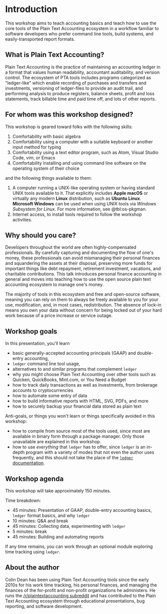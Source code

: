 # Introduction

This workshop aims to teach accounting basics and teach how to use the core tools of the Plain Text Accounting ecosystem in a workflow familiar to software developers who prefer command line tools, build systems, and easily-transported report formats.

## What is Plain Text Accounting?

Plain Text Accounting is the practice of maintaining an accounting ledger in a format that values human readability, accountant auditability, and version control. The ecosystem of PTA tools includes programs categorized as "ledger-like" which enable recording of purchases and transfers and investments, versioning of ledger-files to provide an audit trail, and performing analysis to produce registers, balance sheets, profit and loss statements, track billable time and paid time off, and lots of other reports.

## For whom was this workshop designed?

This workshop is geared toward folks with the following skills:

1. Comfortability with basic algebra
2. Comfortability using a computer with a suitable keyboard or another input method for typing
3. Comfortability using a text editor program, such as Atom, Visual Studio Code, vim, or Emacs
4. Comfortability installing and using command line software on the operating system of their choice

and the following things available to them:

1. A computer running a UNIX-like operating system or having standard UNIX tools available to it. That explicitly includes **Apple macOS** or virtually any modern **Linux** distribution, such as **Ubuntu Linux**. **Microsoft Windows** can be used when using UNIX tools via _Windows Subsystem for Linux_. For more information, see @tbl:os-pkgman.
1. Internet access, to install tools required to follow the workshop activities.

## Why should you care?

Developers throughout the world are often highly-compensated professionals. By carefully capturing and documenting the flow of one's money, these professionals can avoid mismanaging their personal finances and squandering the assets at their disposal, preserving more funds for important things like debt repayment, retirement investment, vacations, and charitable contributions. This talk introduces personal finance accounting in general and moves into teaching how to use the open source plain text accounting ecosystem to manage one's money.

The majority of tools in this ecosystem and free and open-source software, meaning you can rely on them to always be freely available to you for your use, modification, and, in most cases, redistribution. The absence of lock-in means you own your data
without concern for being locked out of your hard work because of a price increase or service outage.

## Workshop goals

In this presentation, you'll learn

* basic generally-accepted accounting principals (GAAP) and double-entry accounting,
* `ledger` command line tool usage,
* alternatives to and similar programs that complement `ledger`
* why you might choose Plain Text Accounting over other tools such as Quicken, QuickBooks, Mint.com, or You Need a Budget
* how to track daily transactions as well as investments, from brokerage accounts to cryptocurrencies
* how to automate some entry of data
* how to build informative reports with HTML, SVG, PDFs, and more
* how to securely backup your financial data stored as plain text

Anti-goals, or things you won't learn or things specifically avoided in this
workshop:

* how to compile from source most of the tools used, since most are available
    in binary form through a package manager. Only those unavailable are
    explained in this workshop.
* how to use _everything_ that `ledger` has to offer, since `ledger` is an
    in-depth program with a variety of modes that not even the author uses
    frequently, and this should not take the place of the
    [`ledger` documentation](https://www.ledger-cli.org/3.0/doc/ledger3.html).

## Workshop agenda

This workshop will take approximately 150 minutes.

Time breakdown:

* 45 minutes: Presentation of GAAP, double-entry accounting basics, `ledger` format basics, and why `ledger`
* 10 minutes: Q&A and break
* 45 minutes: Collecting data, experimenting with `ledger`
* 5 minutes: break
* 45 minutes: Building and automating reports

If any time remains, you can work through an optional module exploring time tracking using `ledger`.

## About the author

Colin Dean has been using Plain Text Accounting tools since the early 2010s for his work time tracking, his personal finances, and managing the finances of the for-profit and non-profit organizations he administers. He runs the [/r/plaintextaccounting subreddit](https://reddit.com/r/plaintextaccounting) and has contributed to the Plain Text Accounting ecosystem through educational presentations, bug reporting, and software development.
